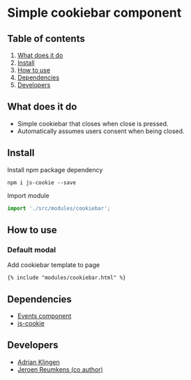 
# Simple cookiebar component

## Table of contents
1. [What does it do](#markdown-header-what-does-it-do)
2. [Install](#markdown-header-install)
3. [How to use](#markdown-header-how-to-use)
4. [Dependencies](#markdown-header-dependencies)
5. [Developers](#markdown-header-developers)


## What does it do
* Simple cookiebar that closes when close is pressed.
* Automatically assumes users consent when being closed.

## Install

Install npm package dependency
```node
npm i js-cookie --save
```
Import module
```javascript
import './src/modules/cookiebar';
```

## How to use

### Default modal
Add cookiebar template to page

```htmlmixed
{% include "modules/cookiebar.html" %}
```

## Dependencies
* [Events component](/utilities/events/)
* [js-cookie](https://www.npmjs.com/package/js-cookie)

## Developers
* [Adrian Klingen](mailto:adrian@tamtam.nl)
* [Jeroen Reumkens (co author)](mailto:jeroen.reumkens@tamtam.nl)
